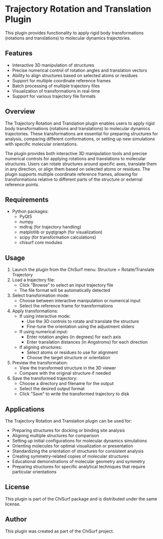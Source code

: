 # Trajectory Rotation and Translation Plugin

This plugin provides functionality to apply rigid body transformations (rotations and translations) to molecular 
dynamics trajectories.

## Features

- Interactive 3D manipulation of structures
- Precise numerical control of rotation angles and translation vectors
- Ability to align structures based on selected atoms or residues
- Support for multiple coordinate reference frames
- Batch processing of multiple trajectory files
- Visualization of transformations in real-time
- Support for various trajectory file formats

## Overview

The Trajectory Rotation and Translation plugin enables users to apply rigid body transformations (rotations and 
translations) to molecular dynamics trajectories. These transformations are essential for preparing structures for 
analysis, comparing different conformations, or setting up new simulations with specific molecular orientations.

The plugin provides both interactive 3D manipulation tools and precise numerical controls for applying rotations and 
translations to molecular structures. Users can rotate structures around specific axes, translate them in any direction, 
or align them based on selected atoms or residues. The plugin supports multiple coordinate reference frames, 
allowing for transformations relative to different parts of the structure or external reference points.

## Requirements

- Python packages:
  - PyQt5
  - numpy
  - mdtraj (for trajectory handling)
  - matplotlib or pyqtgraph (for visualization)
  - scipy (for transformation calculations)
  - chisurf core modules

## Usage

1. Launch the plugin from the ChiSurf menu: Structure > Rotate/Translate Trajectory
2. Load a trajectory file:
   - Click "Browse" to select an input trajectory file
   - The file format will be automatically detected
3. Select transformation mode:
   - Choose between interactive manipulation or numerical input
   - Select the reference frame for transformations
4. Apply transformations:
   - If using interactive mode:
     - Use the 3D controls to rotate and translate the structure
     - Fine-tune the orientation using the adjustment sliders
   - If using numerical input:
     - Enter rotation angles (in degrees) for each axis
     - Enter translation distances (in Angstroms) for each direction
   - If aligning structures:
     - Select atoms or residues to use for alignment
     - Choose the target structure or orientation
5. Preview the transformation:
   - View the transformed structure in the 3D viewer
   - Compare with the original structure if needed
6. Save the transformed trajectory:
   - Choose a directory and filename for the output
   - Select the desired output format
   - Click "Save" to write the transformed trajectory to disk

## Applications

The Trajectory Rotation and Translation plugin can be used for:
- Preparing structures for docking or binding site analysis
- Aligning multiple structures for comparison
- Setting up initial configurations for molecular dynamics simulations
- Orienting molecules for optimal visualization or presentation
- Standardizing the orientation of structures for consistent analysis
- Creating symmetry-related copies of molecular structures
- Educational demonstrations of molecular geometry and symmetry
- Preparing structures for specific analytical techniques that require particular orientations

## License

This plugin is part of the ChiSurf package and is distributed under the same license.

## Author

This plugin was created as part of the ChiSurf project.